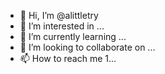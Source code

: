 - 👋 Hi, I’m @alittletry
- 👀 I’m interested in ...
- 🌱 I’m currently learning ...
- 💞️ I’m looking to collaborate on ...
- 📫 How to reach me 1...

<!---
alittletry/alittletry is a ✨ special ✨ repository because its `README.md` (this file) appears on your GitHub profile.
You can click the Preview link to take a look at your changes.
--->
